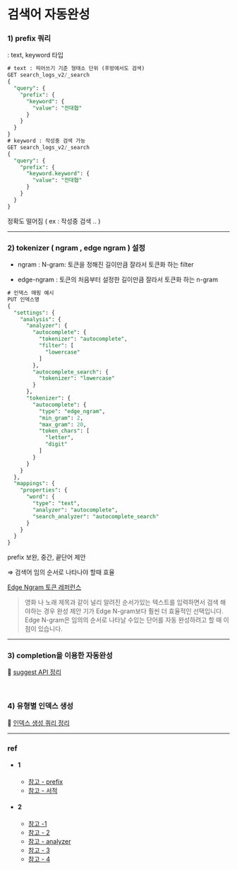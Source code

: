 #  검색어 자동완성

### 1) prefix 쿼리

 : text, keyword 타입

```sql
# text : 띄어쓰기 기준 형태소 단위 (후방에서도 검색) 
GET search_logs_v2/_search
{
  "query": {
    "prefix": {
      "keyword": {
        "value": "전대협"
      }
    }
  }
}
# keyword : 작성중 검색 가능
GET search_logs_v2/_search
{
  "query": {
    "prefix": {
      "keyword.keyword": {
        "value": "전대협"
      }
    }
  }
}
```

 정확도 떨어짐 ( ex : 작성중 검색 ..  )

- - - 
### 2) tokenizer ( ngram , edge ngram ) 설정

- ngram : N-gram: 토큰을 정해진 길이만큼 잘라서 토큰화 하는 filter

- edge-ngram : 토큰의 처음부터 설정한 길이만큼 잘라서 토큰화 하는 n-gram


```sql
# 인덱스 매핑 예시
PUT 인덱스명
{
  "settings": {
    "analysis": {
      "analyzer": {
        "autocomplete": {
          "tokenizer": "autocomplete",
          "filter": [
            "lowercase"
          ]
        },
        "autocomplete_search": {
          "tokenizer": "lowercase"
        }
      },
      "tokenizer": {
        "autocomplete": {
          "type": "edge_ngram",
          "min_gram": 2,
          "max_gram": 20,
          "token_chars": [
            "letter",
            "digit"
          ]
        }
      }
    }
  },
  "mappings": {
    "properties": {
      "word": {
        "type": "text",
        "analyzer": "autocomplete",
        "search_analyzer": "autocomplete_search"
      }
    }
  }
}
```

prefix 보완, 중간, 끝단어 제안 

⇒ 검색어 임의 순서로 나타나야 할때 효율 

[Edge Ngram 토큰 레퍼런스](https://www.elastic.co/guide/en/elasticsearch/reference/6.8/analysis-edgengram-tokenizer.html) 

> 영화 나 노래 제목과 같이 널리 알려진 순서가있는 텍스트를 입력하면서 검색 해야하는 경우 완성 제안 기가 Edge N-gram보다 훨씬 더 효율적인 선택입니다. Edge N-gram은 임의의 순서로 나타날 수있는 단어를 자동 완성하려고 할 때 이점이 있습니다.
- - - 

### 3)  completion을 이용한 자동완성

🔖 [suggest API 정리 ](./suggest.md)

<br>

### 4) 유형별 인덱스 생성
🔖 [인덱스 생성 쿼리 정리](./query.md)

---
### ref
- #### 1
  * [참고 - prefix](https://renuevo.github.io/elastic/autocomplete/elastic-autocomplete-1/)
  * [참고 - 서적](http://preview.hanbit.co.kr/2742/sample_ebook.pdf)
- #### 2
  * [참고 -1 ](https://esbook.kimjmin.net/06-text-analysis/6.6-token-filter/6.6.4-ngram-edge-ngram-shingle) 
  * [참고 - 2 ](https://velog.io/@dahea0512/Elasticsearch-Token-Filter-%EC%A0%95%EB%A6%AC)
  * [참고 - analyzer ](https://renuevo.github.io/elastic/autocomplete/elastic-autocomplete-2/)
  * [참고 - 3 ](https://www.skyer9.pe.kr/wordpress/?p=1101)
  * [참고 - 4 ](https://pythonq.com/so/autocomplete/1443043)